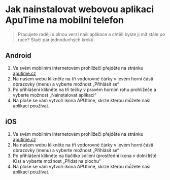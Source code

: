 # Jak nainstalovat webovou aplikaci ApuTime na mobilní telefon

> Pracujete raději s plnou verzí naší aplikace a chtěli byste ji mít stále po ruce? Stačí pár jednoduchých kroků.

## Android

1. Ve svém mobilním internetovém prohlížeči přejděte na stránku [aputime.cz](https://www.aputime.cz/ "APUtime: řízení firmy, projektů a zakázek s AI")
2. Na našem webu klikněte na tři vodorovné čárky v levém horní části obrazovky (menu) a vyberte možnost „Přihlásit se“
3. Po přihlášení klikněte na tři tečky v pravém horním rohu prohlížeče a vyberte možnost „Nainstalovat aplikaci“
4. Na ploše se vám vytvoří ikona APUtime, skrze kterou můžete naši aplikaci používat.

## iOS

1. Ve svém mobilním internetovém prohlížeči přejděte na stránku [aputime.cz](https://www.aputime.cz/ "APUtime: řízení firmy, projektů a zakázek s AI")
2. Na našem webu klikněte na tři vodorovné čárky v levém horní části obrazovky (menu) a vyberte možnost „Přihlásit se“
3. Po přihlášení klikněte na tlačítko sdílení (prostřední ikona v dolní liště iOs) a vyberte možnost „Přidat na plochu“
4. Na ploše se vám vytvoří ikona APUtime, skrze kterou můžete naši aplikaci používat.
